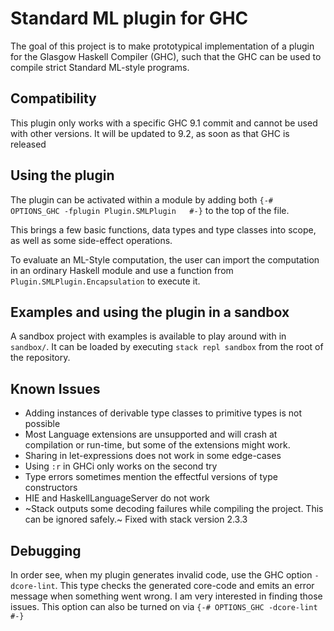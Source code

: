 # Standard ML plugin for GHC

The goal of this project is to make prototypical implementation of a plugin
for the Glasgow Haskell Compiler (GHC),
such that the GHC can be used to compile strict Standard ML-style programs.

## Compatibility

This plugin only works with a specific GHC 9.1 commit and cannot be used with other versions. It will be updated to 9.2, as soon as that GHC is released

## Using the plugin
The plugin can be activated within a module by adding both
`{-# OPTIONS_GHC -fplugin Plugin.SMLPlugin   #-}` to the top of the file.

This brings a few basic functions, data types and type classes into scope, as well as some side-effect operations.

To evaluate an ML-Style computation, the user can import the computation in an ordinary Haskell module and use a function from `Plugin.SMLPlugin.Encapsulation` to execute it.

## Examples and using the plugin in a sandbox

A sandbox project with examples is available to play around with in `sandbox/`. It can be loaded by executing `stack repl sandbox` from the root of the repository.

## Known Issues

 - Adding instances of derivable type classes to primitive types is not possible
 - Most Language extensions are unsupported and will crash at compilation or run-time, but some of the extensions might work.
 - Sharing in let-expressions does not work in some edge-cases
 - Using `:r` in GHCi only works on the second try
 - Type errors sometimes mention the effectful versions of type constructors
 - HIE and HaskellLanguageServer do not work  
 - ~Stack outputs some decoding failures while compiling the project. This can be ignored safely.~ Fixed with stack version 2.3.3

## Debugging

In order see, when my plugin generates invalid code, use the GHC option `-dcore-lint`. This type checks the generated core-code and emits an error message when something went wrong. I am very interested in finding those issues.
This option can also be turned on via `{-# OPTIONS_GHC -dcore-lint #-}`
